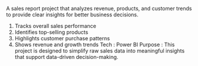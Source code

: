 A sales report project that analyzes revenue, products, and customer trends to provide clear insights for better business decisions.
1. Tracks overall sales performance
2. Identifies top-selling products
3. Highlights customer purchase patterns
4. Shows revenue and growth trends
Tech : Power BI
Purpose : This project is designed to simplify raw sales data into meaningful insights that support data-driven decision-making.
